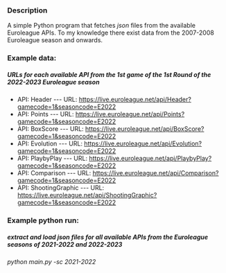 ### Description
A simple Python program that fetches _json_ files from the available Euroleague APIs.
To my knowledge there exist data from the 2007-2008 Euroleague season and onwards.

### Example data:
##### URLs for each available API from the 1st game of the 1st Round of the 2022-2023 Euroleague season
* API: Header           ---  URL: https://live.euroleague.net/api/Header?gamecode=1&seasoncode=E2022
* API: Points           ---  URL: https://live.euroleague.net/api/Points?gamecode=1&seasoncode=E2022
* API: BoxScore         ---  URL: https://live.euroleague.net/api/BoxScore?gamecode=1&seasoncode=E2022
* API: Evolution        ---  URL: https://live.euroleague.net/api/Evolution?gamecode=1&seasoncode=E2022
* API: PlaybyPlay       ---  URL: https://live.euroleague.net/api/PlaybyPlay?gamecode=1&seasoncode=E2022
* API: Comparison       ---  URL: https://live.euroleague.net/api/Comparison?gamecode=1&seasoncode=E2022
* API: ShootingGraphic  ---  URL: https://live.euroleague.net/api/ShootingGraphic?gamecode=1&seasoncode=E2022

### Example python run:
##### extract and load _json_ files for all available APIs from the Euroleague seasons of 2021-2022 and 2022-2023
_python main.py -sc 2021-2022_
